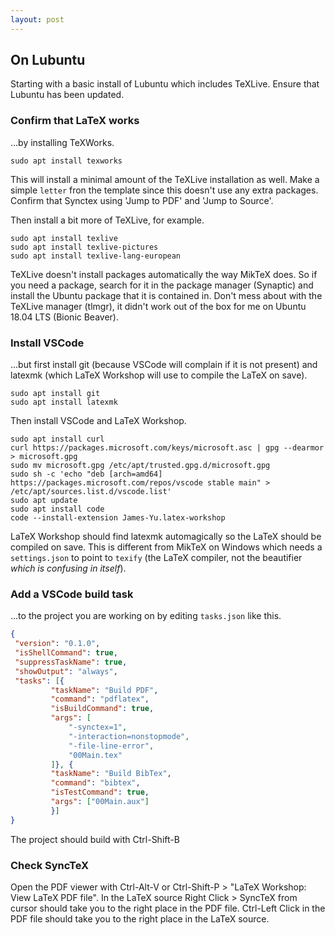 ```yaml
---
layout: post
---
```


## On Lubuntu

Starting with a basic install of Lubuntu which includes TeXLive.
Ensure that Lubuntu has been updated.

### Confirm that LaTeX works

...by installing TeXWorks.

    sudo apt install texworks

This will install a minimal amount of the TeXLive installation as well.
Make a simple `letter` fron the template since this doesn't use any extra packages.
Confirm that Synctex using 'Jump to PDF' and 'Jump to Source'.

Then install a bit more of TeXLive, for example.

    sudo apt install texlive
    sudo apt install texlive-pictures
    sudo apt install texlive-lang-european

TeXLive doesn't install packages automatically the way MikTeX does.
So if you need a package, 
search for it in the package manager (Synaptic)
and install the Ubuntu package that it is contained in.
Don't mess about with the TeXLive manager (tlmgr),
it didn't work out of the box for me on Ubuntu 18.04 LTS (Bionic Beaver).

### Install VSCode

...but first install git (because VSCode will complain if it is not present)
and latexmk (which LaTeX Workshop will use to compile the LaTeX on save).

    sudo apt install git
    sudo apt install latexmk

Then install VSCode and LaTeX Workshop.

    sudo apt install curl
    curl https://packages.microsoft.com/keys/microsoft.asc | gpg --dearmor > microsoft.gpg
    sudo mv microsoft.gpg /etc/apt/trusted.gpg.d/microsoft.gpg
    sudo sh -c 'echo "deb [arch=amd64] https://packages.microsoft.com/repos/vscode stable main" > /etc/apt/sources.list.d/vscode.list'
    sudo apt update
    sudo apt install code
    code --install-extension James-Yu.latex-workshop

LaTeX Workshop should find latexmk automagically so the LaTeX should be compiled on save.
This is different from MikTeX on Windows which needs a `settings.json` to point to `texify` (the LaTeX compiler, not the beautifier *which is confusing in itself*).

### Add a VSCode build task

...to the project you are working on by editing `tasks.json` like this.

```json
{
 "version": "0.1.0",
 "isShellCommand": true,
 "suppressTaskName": true,
 "showOutput": "always",
 "tasks": [{
         "taskName": "Build PDF",
         "command": "pdflatex",
         "isBuildCommand": true,
         "args": [
             "-synctex=1",
             "-interaction=nonstopmode",
             "-file-line-error",
             "00Main.tex"
         ]}, {
         "taskName": "Build BibTex",
         "command": "bibtex",
         "isTestCommand": true,
         "args": ["00Main.aux"]
         }]
}
```
The project should build with Ctrl-Shift-B

### Check SyncTeX

Open the PDF viewer with Ctrl-Alt-V or Ctrl-Shift-P > "LaTeX Workshop: View LaTeX PDF file".  In the LaTeX source Right Click > SyncTeX from cursor should take you to the right place in the PDF file. Ctrl-Left Click in the PDF file should take you to the right place in the LaTeX source. 
